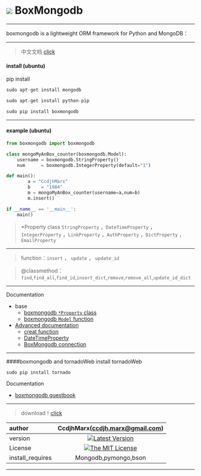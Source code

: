 ![](http://i.v2ex.co/53fQFgQ3.gif) BoxMongodb
==========

----------------------------------------------------------------

boxmongodb is a lightweight ORM framework for Python and MongoDB：

-------------------

> 中文文档 [click](https://github.com/ccdjh/boxmongodb/wiki/ChineseREADME)


#### install (ubuntu)
pip install
``` python
sudo apt-get install mongodb
```
``` python
sudo apt-get install python-pip
```
``` python
sudo pip install boxmongodb
```

-------------------
#### example (ubuntu)

``` python
from boxmongodb import boxmongodb

class mongoMyAnBox_counter(boxmongodb.Model):
    username = boxmongodb.StringProperty()
    num      = boxmongodb.IntegerProperty(default="1")

def main():
        a = "CcdjhMarx"
        b    = "1984"
        m = mongoMyAnBox_counter(username=a,num=b)
        m.insert() 

if __name__ == '__main__':
    main()
```

>*Property class  `StringProperty` ，`DateTimeProperty` ，`IntegerProperty` ，`LinkProperty` ，`AuthProperty` ，`DictProperty` ，`EmailProperty` 

---------------------------------------------------------------

>function：`insert` ， `update` ， `update_id`

>@classmethod：`find`,`find_all`,`find_id`,`insert_dict`,`remove`,`remove_all`,`update_id_dict`


--------------------------------------------------------

Documentation
- base 
    - [boxmongodb `*Property` class](https://github.com/ccdjh/boxmongodb/wiki/EnglishModel)
    - [boxmongodb `Model` function](https://github.com/ccdjh/boxmongodb/wiki/EnglishDef)
- [Advanced documentation](https://github.com/ccdjh/boxmongodb/wiki/EnglishAdvanced#advanced-documentation)
    - [creat function](https://github.com/ccdjh/boxmongodb/wiki/EnglishAdvanced#creat-function)
    - [DateTimeProperty](https://github.com/ccdjh/boxmongodb/wiki/EnglishAdvanced#datetimeproperty)
    - [BoxMongodb connection](https://github.com/ccdjh/boxmongodb/wiki/EnglishAdvanced#boxmongodb-connection)


-------------------
####boxmongodb and tornadoWeb
install tornadoWeb
``` python
sudo pip install tornado
``` 
Documentation
- [boxmongodb guestbook](https://github.com/ccdjh/boxmongodb/wiki/EnglishGuestbook)

-------------------


> download！[click](https://pypi.python.org/pypi/boxmongodb)


| author     |    CcdjhMarx(ccdjh.marx@gmail.com) |
| :-------- | :--------:|
| version   | [![Latest Version](http://img.shields.io/pypi/v/boxmongodb.svg)](https://pypi.python.org/pypi/boxmongodb)|
| License  | [![The MIT License](http://img.shields.io/badge/license-MIT-yellow.svg)](https://pypi.python.org/pypi/boxmongodb) |
| install_requires   | Mongodb,pymongo,bson |


-------------------
